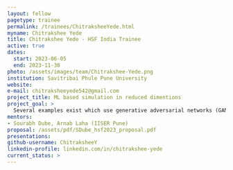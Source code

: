 ```yaml
---
layout: fellow
pagetype: trainee
permalink: /trainees/ChitraksheeYede.html
myname: Chitrakshee Yede
title: Chitrakshee Yede - HSF India Trainee
active: true
dates:
  start: 2023-06-05
  end: 2023-11-30
photo: /assets/images/team/Chitrakshee-Yede.png
institution: Savitribai Phule Pune University
website:
e-mail: chitraksheeyede542@gmail.com
project_title: ML based simulation in reduced dimentions
project_goal: >
  Several examples exist which use generative adversarial networks (GANs) for faster simulation. However, a potential challenge in using them is computing time and the corresponding ML expertise. In this project, we aim to study faster ML-based simulation by using GANs along with dimensionality reduction algorithms on an individual workstation.
mentors:
- Sourabh Dube, Arnab Laha (IISER Pune)
proposal: /assets/pdf/SDube_hsf2023_proposal.pdf
presentations:
github-username: ChitraksheeY
linkedin-profile: linkedin.com/in/chitrakshee-yede
current_status: >
---
```

